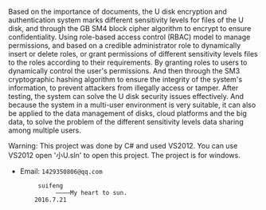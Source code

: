 Based on the importance of documents, the U disk encryption and authentication system marks different sensitivity levels for files of the U disk, and through the GB SM4 block cipher algorithm to encrypt to ensure confidentiality. Using role-based access control (RBAC) model to manage permissions, and based on a credible administrator role to dynamically insert or delete roles, or grant permissions of different sensitivity levels files to the roles according to their requirements. By granting roles to users to dynamically control the user's permissions. And then through the SM3 cryptographic hashing algorithm to ensure the integrity of the system's information, to prevent attackers from illegally access or tamper.
After testing, the system can solve the U disk security issues effectively. And because the system in a multi-user environment is very suitable, it can also be applied to the data management of disks, cloud platforms and the big data, to solve the problem of the different sensitivity levels data sharing among multiple users.

Warning:
This project was done by C# and used VS2012. You can use VS2012 open '小U.sln' to open this project.
The project is for windows.

+ Email: `1429350806@qq.com`

           suifeng
                ————My heart to sun.
          2016.7.21
